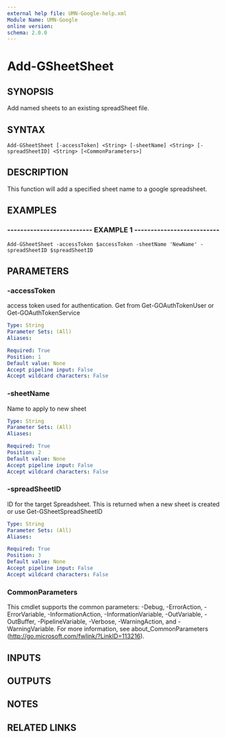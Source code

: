 ```yaml
---
external help file: UMN-Google-help.xml
Module Name: UMN-Google
online version: 
schema: 2.0.0
---
```


# Add-GSheetSheet

## SYNOPSIS
Add named sheets to an existing spreadSheet file.

## SYNTAX

```
Add-GSheetSheet [-accessToken] <String> [-sheetName] <String> [-spreadSheetID] <String> [<CommonParameters>]
```

## DESCRIPTION
This function will add a specified sheet name to a google spreadsheet.

## EXAMPLES

### -------------------------- EXAMPLE 1 --------------------------
```
Add-GSheetSheet -accessToken $accessToken -sheetName 'NewName' -spreadSheetID $spreadSheetID
```

## PARAMETERS

### -accessToken
access token used for authentication. 
Get from Get-GOAuthTokenUser or Get-GOAuthTokenService

```yaml
Type: String
Parameter Sets: (All)
Aliases: 

Required: True
Position: 1
Default value: None
Accept pipeline input: False
Accept wildcard characters: False
```

### -sheetName
Name to apply to new sheet

```yaml
Type: String
Parameter Sets: (All)
Aliases: 

Required: True
Position: 2
Default value: None
Accept pipeline input: False
Accept wildcard characters: False
```

### -spreadSheetID
ID for the target Spreadsheet. 
This is returned when a new sheet is created or use Get-GSheetSpreadSheetID

```yaml
Type: String
Parameter Sets: (All)
Aliases: 

Required: True
Position: 3
Default value: None
Accept pipeline input: False
Accept wildcard characters: False
```

### CommonParameters
This cmdlet supports the common parameters: -Debug, -ErrorAction, -ErrorVariable, -InformationAction, -InformationVariable, -OutVariable, -OutBuffer, -PipelineVariable, -Verbose, -WarningAction, and -WarningVariable. For more information, see about_CommonParameters (http://go.microsoft.com/fwlink/?LinkID=113216).

## INPUTS

## OUTPUTS

## NOTES

## RELATED LINKS

